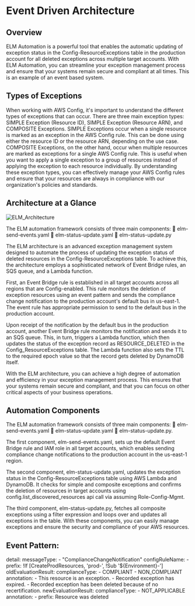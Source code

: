 # Event Driven Architecture

## Overview

ELM Automation is a powerful tool that enables the automatic updating of exception status in the Config-ResourceExceptions table in the production account for all deleted exceptions across multiple target accounts. With ELM Automation, you can streamline your exception management process and ensure that your systems remain secure and compliant at all times. This is an example of an event based system.


## Types of Exceptions

When working with AWS Config, it's important to understand the different types of exceptions that can occur. There are three main exception types: SIMPLE Exception (Resource ID), SIMPLE Exception (Resource ARN), and COMPOSITE Exceptions.
SIMPLE Exceptions occur when a single resource is marked as an exception in the AWS Config rule. This can be done using either the resource ID or the resource ARN, depending on the use case.
COMPOSITE Exceptions, on the other hand, occur when multiple resources are marked as exceptions for a single AWS Config rule. This is useful when you want to apply a single exception to a group of resources instead of applying the exception to each resource individually.
By understanding these exception types, you can effectively manage your AWS Config rules and ensure that your resources are always in compliance with our organization's policies and standards.


## Architecture at a Glance

![ELM_Architecture](https://github.com/Subham-sarkar/event-driven-architecture/assets/45092750/e48a0d89-5a46-4ec3-b55e-2069256be4cb)

The ELM automation framework consists of three main components:
	elm-send-events.yaml
	elm-status-update.yaml
	elm-status-update.py

The ELM architecture is an advanced exception management system designed to automate the process of updating the exception status of deleted resources in the Config-ResourceExceptions table. To achieve this, the architecture employs a sophisticated network of Event Bridge rules, an SQS queue, and a Lambda function.

First, an Event Bridge rule is established in all target accounts across all regions that are Config-enabled. This rule monitors the deletion of exception resources using an event pattern and sends the compliance change notification to the production account's default bus in us-east-1. The event rule has appropriate permission to send to the default bus in the production account.

Upon receipt of the notification by the default bus in the production account, another Event Bridge rule monitors the notification and sends it to an SQS queue. This, in turn, triggers a Lambda function, which then updates the status of the exception record as RESOURCE_DELETED in the Config_ResourceExceptions table. The Lambda function also sets the TTL to the required epoch value so that the record gets deleted by DynamoDB itself.

With the ELM architecture, you can achieve a high degree of automation and efficiency in your exception management process. This ensures that your systems remain secure and compliant, and that you can focus on other critical aspects of your business operations.


## Automation Components

The ELM automation framework consists of three main components:
	elm-send-events.yaml
	elm-status-update.yaml
	elm-status-update.py.

The first component, elm-send-events.yaml, sets up the default Event Bridge rule and IAM role in all target accounts, which enables sending compliance change notifications to the production account in the us-east-1 region.

The second component, elm-status-update.yaml, updates the exception status in the Config-ResourceExceptions table using AWS Lambda and DynamoDB. It checks for simple and composite exceptions and confirms the deletion of resources in target accounts using config.list_discovered_resources api call via assuming Role-Config-Mgmt.

The third component, elm-status-update.py, fetches all composite exceptions using a filter expression and loops over and updates all exceptions in the table. With these components, you can easily manage exceptions and ensure the security and compliance of your AWS resources.


## Event Pattern:

detail:
    messageType:
        - "ComplianceChangeNotification"
    configRuleName:
        - prefix: !If [CreateProdResources, 'prod-', !Sub '${Environment}-']
    oldEvaluationResult:
        complianceType:
            - COMPLIANT
            - NON_COMPLIANT
        annotation:
            - This resource is an exception.
            - Recorded exception has expired.
            - Recorded exception has been deleted because of no recertification.
    newEvaluationResult:
        complianceType:
            - NOT_APPLICABLE
        annotation:
            - prefix: Resource was deleted

